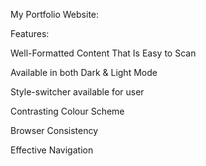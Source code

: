My Portfolio Website:

Features:

Well-Formatted Content That Is Easy to Scan

Available in both Dark & Light Mode

Style-switcher available for user

Contrasting Colour Scheme

Browser Consistency

Effective Navigation
